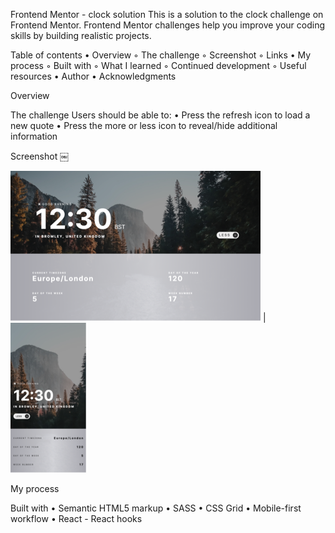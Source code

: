 Frontend Mentor - clock solution This is a solution to the clock challenge on
Frontend Mentor. Frontend Mentor challenges help you improve your coding skills
by building realistic projects.

Table of contents • Overview ◦ The challenge ◦ Screenshot ◦ Links • My process ◦
Built with ◦ What I learned ◦ Continued development ◦ Useful resources • Author
• Acknowledgments

Overview

The challenge Users should be able to: • Press the refresh icon to load a new
quote • Press the more or less icon to reveal/hide additional information

Screenshot ￼

![](/public/images/screenshots/desktop1.png)            |        ![](/public/images/screenshots/mobile1.png)



My process

Built with • Semantic HTML5 markup • SASS • CSS Grid • Mobile-first workflow •
React - React hooks
